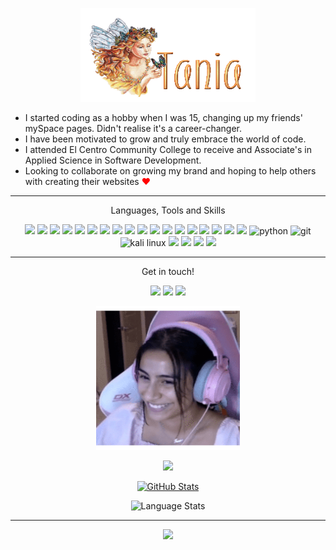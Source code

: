 <p align="center">
  <img width="280" height="150" src="name-graphics-tania-882855.gif">
</p>

<!---------------------------------------------------------->
 
- I started coding as a hobby when I was 15, changing up my friends' mySpace pages. Didn't realise it's a career-changer.
- I have been motivated to grow and truly embrace the world of code.
- I attended El Centro Community College to receive and Associate's in Applied Science in Software Development.
- Looking to collaborate on growing my brand and hoping to help others with creating their websites <span style= "color:red">&hearts;</span>

-------------------------------------


<p align="center"> 
Languages, Tools and Skills </p>
  
<p align="center">
<img src="https://img.shields.io/badge/HTML-E34F26?style=for-the-badge&logo=html5&logoColor=white"/>
<img src="https://img.shields.io/badge/css-1572B6?style=for-the-badge&logo=css3&logoColor=white"/>
<img src="https://img.shields.io/badge/c%20sharp-239120?style=for-the-badge&logo=c%20sharp&logoColor=white"/>
<img src="https://img.shields.io/badge/c%20+%20+-1572B6?style=for-the-badge&logo=c++&logoColor=white"/>
<img src="https://img.shields.io/badge/Java-007396?style=for-the-badge&logo=java&logoColor=white"/>
<img src="https://img.shields.io/badge/Markdown-000000?style=for-the-badge&logo=markdown&logoColor=white"/>
<img src="https://img.shields.io/badge/vs%20code-007ACC?style=for-the-badge&logo=visual%20studio%20code&logoColor=white"/>
<img src="https://img.shields.io/badge/adobe%20premiere%20pro-9999FF?style=for-the-badge&logo=adobe%20premiere%20pro&logoColor=white"/>
<img src="https://img.shields.io/badge/adobe%20xd-FF61F6?style=for-the-badge&logo=adobe%20xd&logoColor=white"/>
<img src="https://img.shields.io/badge/adobe%20photoshop-31A8FF?style=for-the-badge&logo=adobe%20photoshop&logoColor=white"/>
<img src="https://img.shields.io/badge/affinity%20photo-7E4DD2?style=for-the-badge&logo=affinity%20photo&logoColor=white"/>
<img src="https://img.shields.io/badge/affinity%20designer-1B72BE?style=for-the-badge&logo=affinity%20designer&logoColor=white"/>
<img src="https://img.shields.io/badge/blender-F5792A?style=for-the-badge&logo=blender&logoColor=white"/>
<img src="https://img.shields.io/badge/spark%20ar-FF5C83?style=for-the-badge&logo=spark%20ar&logoColor=white"/>
<img src="https://img.shields.io/badge/discord-5865F2?style=for-the-badge&logo=discord&logoColor=white"/>
<img src="https://img.shields.io/badge/streamlabs%20obs-77E8B9?style=for-the-badge&logo=streamlabs%20obs&logoColor=white"/>
<img src="https://img.shields.io/badge/Mailchimp-FFE01B?style=for-the-badge&logo=mailchimp&logoColor=white"/>
<img src="https://img.shields.io/badge/Twitch-9146FF?style=for-the-badge&logo=twitch&logoColor=white"/>
<img src="https://img.shields.io/badge/python-3776AB?style=for-the-badge&logo=python&logoColor=white" alt="python" />
<img src="https://img.shields.io/badge/Git-F05032?style=for-the-badge&logo=git&logoColor=white" alt="git"/>
<img src="https://img.shields.io/badge/Kali Linux-000000?style=for-the-badge&logo=kali%20linux&logoColor=white" alt="kali linux" />
<img src="https://img.shields.io/badge/GitHub-100000?style=for-the-badge&logo=github&logoColor=white"/>
<img src="https://img.shields.io/badge/Shopify-7AB55C?style=for-the-badge&logo=shopify&logoColor=white"/>
<img src="https://img.shields.io/badge/Anchor-5000B9?style=for-the-badge&logo=anchor&logoColor=white"/>
<img src="https://img.shields.io/badge/Microsoft%20Office-D83B01?style=for-the-badge&logo=microsoft%20office&logoColor=white"/>
  
</p>

-------------------------------------

<p align="center"> Get in touch! </p> 
 
 <p align="center">
   <a href="https://www.linkedin.com/in/taniaatorres"><img src="https://img.shields.io/badge/Linkedin-0A66C2?style=for-the-badge&logo=linkedin&logoColor=white"></a>
   <a href="https://www.instagram.com/myfriendtania"><img src="https://img.shields.io/badge/Instagram-E4405F?style=for-the-badge&logo=instagram&logoColor=white"></a>
   <a href="mailto:ttorresbiz@gmail.com?"><img src="https://img.shields.io/badge/email%20me-%23DD0031.svg?&style=for-the-badge&logo=gmail&logoColor=white"></a>
   </p>


<p align="center"> <img src="./reactionsgif.gif" width="230" height="230"> </p>
 
  <p align="center">
  <a href="https://www.myfriendtania.com"><img src="https://img.shields.io/badge/myfriendtania.com%20-pink?style=for-the-badge&logo=l=&logoColor=white">
  </p>
 
    
<p align="center">
<a href="https://github.com/myfriendtania">
 <img src="https://github-readme-stats.vercel.app/api?username=myfriendtania&show_icons=true&hide=stars&hide_border=true" alt="GitHub Stats" />
  </a></p>
  <p align="center">
 <img src="https://github-readme-stats.vercel.app/api/top-langs/?username=myfriendtania&layout=compact&hide_border=true" alt="Language Stats" /></p>

---

<div align='center'>

![](https://komarev.com/ghpvc/?username=myfriendtania&label=Profile+Views)

</div>
  
<!----------------------------------------- COMMENTED OUT ITEMS ------------------------------------->

<!---
myfriendtania/myfriendtania is a ✨ special ✨ repository because its my `README.md` (this file) appears on your GitHub profile.
You can click the Preview link to take a look at your changes.


<div align="center">
<img src="https://img.shields.io/badge/JavaScript-F7DF1E? I style=for-the-badge&logo=javascript&logoColor=black" alt="javascript" />
<img src="https://img.shields.io/badge/React-61DAFB?style=for-the-badge&logo=react&logoColor=black" alt="react" />
<img src="https://img.shields.io/badge/Redux-764ABC?style=for-the-badge&logo=redux&logoColor=white" alt="redux" />
<img src="https://img.shields.io/badge/TypeScript-3178C6?style=for-the-badge&logo=typescript&logoColor=white" alt="typescript" />
<img src="https://img.shields.io/badge/node.js-339933?style=for-the-badge&logo=node-dot-js&logoColor=white" alt="node.js" />
<img src="https://img.shields.io/badge/jQuery-0769AD?style=for-the-badge&logo=jquery&logoColor=white" alt="jquery" />
<img src="https://img.shields.io/badge/python-3776AB?style=for-the-badge&logo=python&logoColor=white" alt="python" />
<img src="https://img.shields.io/badge/Ruby-CC342D?style=for-the-badge&logo=ruby&logoColor=white" alt="ruby" />
<img src="https://img.shields.io/badge/Ruby%20on%20rails-CC0000?style=for-the-badge&logo=ruby%20on%20rails&logoColor=white" alt="rails" />
<img src="https://img.shields.io/badge/HTML-E34F26?style=for-the-badge&logo=html5&logoColor=white" alt="html" />
<img src="https://img.shields.io/badge/css-1572B6?style=for-the-badge&logo=css3&logoColor=white" alt="css" />
<img src="https://img.shields.io/badge/Markdown-000000?style=for-the-badge&logo=markdown&logoColor=white" alt="markdown" />
<img src="https://img.shields.io/badge/SQL-407AFC?style=for-the-badge&logo=icloud&logoColor=white" alt="sql" />
<img src="https://img.shields.io/badge/postgresql-336791?style=for-the-badge&logo=postgresql&logoColor=white" alt="postgresql" />
<img src="https://img.shields.io/badge/sqlite-003B57?style=for-the-badge&logo=sqlite&logoColor=white" alt="SQLite" />
<img src="https://img.shields.io/badge/Git-F05032?style=for-the-badge&logo=git&logoColor=white" alt="git" />
<img src="https://img.shields.io/badge/GitHub-100000?style=for-the-badge&logo=github&logoColor=white" alt="github" />
<img src="https://img.shields.io/badge/vs%20code-007ACC?style=for-the-badge&logo=visual%20studio%20code&logoColor=white" alt="vs code" />
<img src="https://img.shields.io/badge/terminal%20commands-black?style=for-the-badge&logo=windows%20terminal&logoColor=white" alt="terminal" />
<img src="https://img.shields.io/badge/npm-CB3837?style=for-the-badge&logo=npm&logoColor=white" alt="npm" />
<img src="https://img.shields.io/badge/Netlify-00C7B7?style=for-the-badge&logo=netlify&logoColor=white" alt="netlify" />
<img src="https://img.shields.io/badge/Heroku-430098?style=for-the-badge&logo=heroku&logoColor=white" alt="heroku" />
<img src="https://img.shields.io/badge/postman-FF6C37?style=for-the-badge&logo=postman&logoColor=white" alt="postman" />
<img src="https://img.shields.io/badge/bootstrap-7952B3?style=for-the-badge&logo=bootstrap&logoColor=white" alt="bootstrap" />
<img src="https://img.shields.io/badge/material--ui-0081CB?style=for-the-badge&logo=material-ui&logoColor=white" alt="material ui" />
<img src="https://img.shields.io/badge/semantic%20ui-35BDB2?style=for-the-badge&logo=semantic%20ui%20react&logoColor=white" alt="semantic ui" />
<img src="https://img.shields.io/badge/wordpress-21759b?style=for-the-badge&logo=wordpress&logoColor=white" alt="wordpress" />
<img src="https://img.shields.io/badge/adobe%20photoshop-31A8FF?style=for-the-badge&logo=adobe%20photoshop&logoColor=white" alt="photoshop" />
</div>
 
---------->
